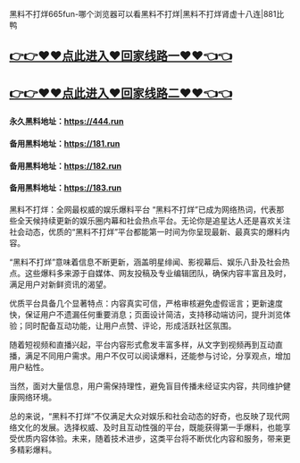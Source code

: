 黑料不打烊665fun-哪个浏览器可以看黑料不打烊|黑料不打烊肾虚十八连|881比鸭

## [👉👉♥♥点此进入♥回家线路一♥♥👈👈](https://unpkg.com/182run/index.html)
## [👉👉♥♥点此进入♥回家线路二♥♥👈👈](https://unpkg.com/182-1run/index.html)

#### 永久黑料地址：https://444.run
#### 备用黑料地址：https://181.run
#### 备用黑料地址：https://182.run
#### 备用黑料地址：https://183.run


黑料不打烊：全网最权威的娱乐爆料平台
“黑料不打烊”已成为网络热词，代表那些全天候持续更新的娱乐圈内幕和社会热点平台。无论你是追星达人还是喜欢关注社会动态，优质的“黑料不打烊”平台都能第一时间为你呈现最新、最真实的爆料内容。

“黑料不打烊”意味着信息不断更新，涵盖明星绯闻、影视幕后、娱乐八卦及社会热点。这些爆料多来源于自媒体、网友投稿及专业编辑团队，确保内容丰富且及时，满足用户对新鲜资讯的渴望。

优质平台具备几个显著特点：内容真实可信，严格审核避免虚假谣言；更新速度快，保证用户不遗漏任何重要消息；页面设计简洁，支持移动端访问，提升浏览体验；同时配备互动功能，让用户点赞、评论，形成活跃社区氛围。

随着短视频和直播兴起，平台内容形式愈发丰富多样，从文字到视频再到互动直播，满足不同用户需求。用户不仅可以阅读爆料，还能参与讨论，分享观点，增加用户粘性。

当然，面对大量信息，用户需保持理性，避免盲目传播未经证实内容，共同维护健康网络环境。

总的来说，“黑料不打烊”不仅满足大众对娱乐和社会动态的好奇，也反映了现代网络文化的发展。选择权威、及时且互动性强的平台，既能获得第一手爆料，也能享受优质内容体验。未来，随着技术进步，这类平台将不断优化内容和服务，带来更多精彩爆料。

